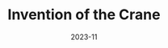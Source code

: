 ---
title: Invention of the Crane
date: 2023-11
description: One of my favourite design concepts ever. 
designer: Boice Wong
--- 